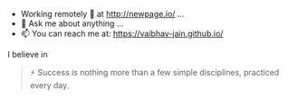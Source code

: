 
- Working remotely :house_with_garden: at http://newpage.io/ ...
- 💬 Ask me about anything ...
- 📫 You can reach me at: https://vaibhav-jain.github.io/

I believe in
>⚡ Success is nothing more than a few simple disciplines, practiced  every day.

